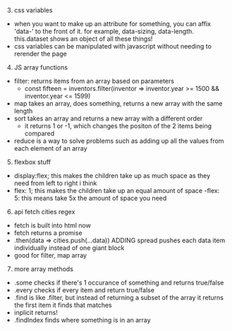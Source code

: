 3. css variables
  - when you want to make up an attribute for something, you can affix 'data-' to the front of it. for example, data-sizing, data-length. this.dataset shows an object of all these things!
  - css variables can be manipulated with javascript without needing to rerender the page

4. JS array functions
  - filter: returns items from an array based on parameters
    - const fifteen = inventors.filter(inventor => inventor.year >= 1500 && inventor.year <= 1599)
  - map takes an array, does something, returns a new array with the same length
  - sort takes an array and returns a new array with a different order
    - it returns 1 or -1, which changes the positon of the 2 items being compared
  - reduce is a way to solve problems such as adding up all the values from each element of an array
5. flexbox stuff
  - display:flex; this makes the children take up as much space as they need from left to right i think
  - flex: 1; this makes the children take up an equal amount of space
  -flex: 5: this means take 5x the amount of space you need
6. api fetch cities regex
  - fetch is built into html now
  - fetch returns a promise
  - .then(data =>  cities.push(...data)) ADDING spread pushes each data item individually instead of one giant block
  - good for filter, map array
7. more array methods
  - .some checks if there's 1 occurance of something and returns true/false
  - .every checks if every item and return true/false
  - .find is like .filter, but instead of returning a subset of the array it returns the first item it finds that matches
  - inplicit returns!
  - .findIndex finds where something is in an array